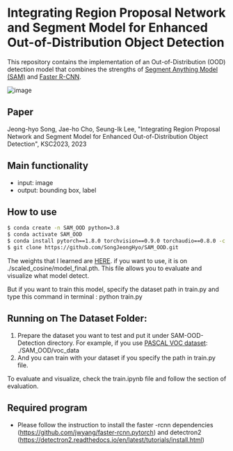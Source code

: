 # Integrating Region Proposal Network and Segment Model for Enhanced Out-of-Distribution Object Detection

This repository contains the implementation of an Out-of-Distribution (OOD) detection model that combines the strengths of [Segment Anything Model (SAM)](https://ai.meta.com/research/publications/segment-anything/) and [Faster R-CNN](https://arxiv.org/abs/1506.01497).

![image](https://github.com/SongJeongHyo/SAM_OOD/assets/79832986/1cbf3952-71f7-4ec9-97db-ffc7fef49723)

## Paper
Jeong-hyo Song, Jae-ho Cho, Seung-Ik Lee, "Integrating Region Proposal Network and Segment Model for Enhanced Out-of-Distribution Object Detection", KSC2023, 2023

## Main functionality
- input: image
- output: bounding box, label

## How to use
```bash
$ conda create -n SAM_OOD python=3.8
$ conda activate SAM_OOD
$ conda install pytorch==1.8.0 torchvision==0.9.0 torchaudio==0.8.0 -c pytorch
$ git clone https://github.com/SongJeongHyo/SAM_OOD.git
```

The weights that I learned are [HERE](https://drive.google.com/file/d/1TXgAI5KW82CS22t1DZl74-K3b5Y_B6Rk/view?usp=sharing). if you want to use, it is on ./scaled_cosine/model_final.pth. This file allows you to evaluate and visualize what model detect. 

But if you want to train this model, specify the dataset path in train.py and type this command in terminal : python train.py

## Running on The Dataset Folder:
1. Prepare the dataset you want to test and put it under SAM-OOD-Detection directory. For example, if you use [PASCAL VOC dataset](http://host.robots.ox.ac.uk/pascal/VOC/voc2007/): ./SAM_OOD/voc_data
2. And you can train with your dataset if you specify the path in train.py file.

To evaluate and visualize, check the train.ipynb file and follow the section of evaluation.

## Required program
- Please follow the instruction to install the faster -rcnn dependencies (https://github.com/jwyang/faster-rcnn.pytorch) and detectron2 (https://detectron2.readthedocs.io/en/latest/tutorials/install.html) 

